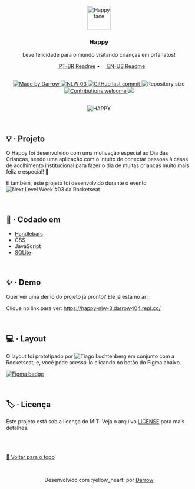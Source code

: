 <div align="center" id="top">
  <!-- Logo & Basic info project -->
  <a href="https://happy-nlw-3.darrow404.repl.co/">
    <img src="https://github.com/darrow12/Happy-NLW-3/blob/master/public/images/logo-icon.png" alt="Happy face" height="64"/>
  </a>
  
  <h3>Happy</h3>
  <p>Leve felicidade para o mundo visitando crianças em orfanatos!</p>

  <!-- Readme languages -->
  <p>
    <a href="README-pt.md"><img src="https://github.com/darrow12/Pop_OS-posInstall/blob/main/.github/br.png" height="12"> PT-BR Readme</a> 
    • 
    <a href="README.md"><img src="https://github.com/darrow12/Pop_OS-posInstall/blob/main/.github/us.png" height="12"> EN-US Readme</a>
  </p>
  
  <br>
  
  <!-- Badges-->
  <a href="https://github.com/darrow12">
    <img src="https://img.shields.io/static/v1?label=Feito por&message=Darrow&color=FFD666&labelColor=0CC2CA&style=<STYLE>&logo=github" alt="Made by Darrow" title="Made by Darrow">
  </a>
  <a href="https://lp.rocketseat.com.br/nlw">
    <img src="https://img.shields.io/static/v1?label=NLW&message=03&color=FFD666&labelColor=0CC2CA" alt="NLW 03">
  </a>

  <a href="https://github.com/darrow12/Happy-NLW-3/commits/master">
    <img alt="GitHub last commit" src="https://img.shields.io/github/last-commit/darrow12/Happy-NLW-3?label=Último commit&color=FFD666&labelColor=0CC2CA">
  </a>

  <img alt="Repository size" src="https://img.shields.io/github/repo-size/darrow12/Happy-NLW-3?label=Tamanho do repo&color=FFD666&labelColor=0CC2CA">
  <a href="https://github.com/darrow12/Happy-NLW-3/pulls">
    <img alt="Contributions welcome" src="https://img.shields.io/static/v1?label=Contribuicoes&message=abertas!&color=FFD666&labelColor=0CC2CA">
  </a>
  
  
  <a href="https://github.com/darrow12/Happy-NLW-3/blob/master/LICENSE">
    <img src="https://img.shields.io/github/license/darrow12/Happy-NLW-3?color=FFD666&label=Licenca&labelColor=0CC2CA">
  </a>

<br>
<br>

![HAPPY](https://user-images.githubusercontent.com/47289706/189036282-6ce0ddc1-36c7-4f43-a2cb-d9b52ee37a2b.png#vitrinedev)
</div>

<br>

## :bulb: · Projeto

O Happy foi desenvolvido com uma motivação especial ao Dia das Crianças, sendo uma  aplicação com o intuito de conectar pessoas à casas de acolhimento institucional para fazer o dia de muitas crianças muito mais feliz e especial! 💛

E também, este projeto foi desenvolvido durante o evento ![Next Level Week #03](https://lp.rocketseat.com.br/nlw) da Rocketseat.

<br>

## :rocket: · Codado em
- [Handlebars](https://handlebarsjs.com/)
- CSS
- JavaScript
- [SQLite](https://www.sqlite.org/)

<br>

## :sparkles: · Demo

Quer ver uma demo do projeto já pronto? Ele já está no ar!

Clique no link para ver: https://happy-nlw-3.darrow404.repl.co/

<br>

## :computer: · Layout

O layout foi prototipado por ![Tiago Luchtenberg](https://www.instagram.com/tiagoluchtenberg/) em conjunto com a Rocketseat, e, você pode acessá-lo clicando no botão do Figma abaixo.

[![Figma badge](https://img.shields.io/badge/figma%20-%236E40C9.svg?color=000000&style=for-the-badge&logo=figma&logoColor=dark-orange)](https://www.figma.com/file/mDEbnoojksG4w8sOxmudh3/Happy-Web?node-id=0%3A1)

<br>

## :label: · Licença

Este projeto está sob a licença do MIT. Veja o arquivo <a href="https://github.com/darrow12/Happy-NLW-3/blob/master/LICENSE">LICENSE</a> para mais detalhes.

<br>
<br>

<a href='#top'>:arrow_up_small: Voltar para o topo</a>

<br>

<p align="center">Desenvolvido com :yellow_heart: por <a href="https://github.com/darrow12">Darrow</a></p>
